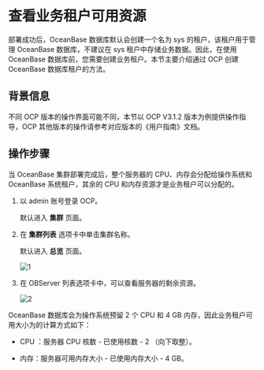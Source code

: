 # 查看业务租户可用资源

部署成功后，OceanBase 数据库默认会创建一个名为 sys 的租户，该租户用于管理 OceanBase 数据库，不建议在 sys 租户中存储业务数据。因此，在使用 OceanBase 数据库前，您需要创建业务租户。本节主要介绍通过 OCP 创建 OceanBase 数据库租户的方法。

## 背景信息

不同 OCP 版本的操作界面可能不同，本节以 OCP V3.1.2 版本为例提供操作指导，OCP 其他版本的操作请参考对应版本的《用户指南》文档。

## 操作步骤

当 OceanBase 集群部署完成后，整个服务器的 CPU、内存会分配给操作系统和 OceanBase 系统租户，其余的 CPU 和内存资源才是业务租户可以分配的。

1. 以 admin 账号登录 OCP。

   默认进入 **集群** 页面。

2. 在 **集群列表** 选项卡中单击集群名称。

   默认进入 **总览** 页面。

   ![1](https://help-static-aliyun-doc.aliyuncs.com/assets/img/zh-CN/6621558461/p424075.png)

3. 在 OBServer 列表选项卡中，可以查看服务器的剩余资源。

   ![2](https://help-static-aliyun-doc.aliyuncs.com/assets/img/zh-CN/6621558461/p424078.png)

OceanBase 数据库会为操作系统预留 2 个 CPU 和 4 GB 内存，因此业务租户可用大小为的计算方式如下：

* CPU ：服务器 CPU 核数 - 已使用核数 - 2 （向下取整）。

* 内存：服务器可用内存大小 - 已使用内存大小 - 4 GB。
